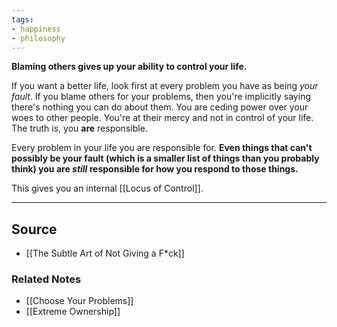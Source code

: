 ```yaml
---
tags:
- happiness
- philosophy
---
```

**Blaming others gives up your ability to control your life.**

If you want a better life, look first at every problem you have as being *your fault*. If you blame others for your problems, then you're implicitly saying there's nothing you can do about them. You are ceding power over your woes to other people. You're at their mercy and not in control of your life. The truth is, you **are** responsible.

Every problem in your life you are responsible for. **Even things that can't possibly be your fault (which is a smaller list of things than you probably think) you are *still* responsible for how you respond to those things.**

This gives you an internal [[Locus of Control]].

---

## Source
- [[The Subtle Art of Not Giving a F*ck]]

### Related Notes
- [[Choose Your Problems]]
- [[Extreme Ownership]]